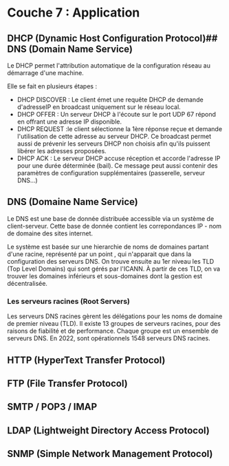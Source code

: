# Couche 7 : Application

## DHCP (Dynamic Host Configuration Protocol)## DNS (Domain Name Service)

Le DHCP permet l'attribution automatique de la configuration réseau au démarrage d'une machine.

Elle se fait en plusieurs étapes : 
- DHCP DISCOVER : Le client émet une requête DHCP de demande d'adresseIP en broadcast uniquement sur le réseau local.
- DHCP OFFER : Un serveur DHCP à l'écoute sur le port UDP 67 répond en offrant une adresse IP disponible.
- DHCP REQUEST :le client sélectionne la 1ère réponse reçue et demande l'utilisation de cette adresse au serveur DHCP. 
Ce broadcast permet aussi de prévenir les serveurs DHCP non choisis afin qu'ils puissent libérer les adresses proposées.
- DHCP ACK : Le serveur DHCP accuse réception et accorde l'adresse IP pour une durée déterminée (bail). Ce message peut aussi contenir des paramètres de configuration supplémentaires (passerelle, serveur DNS...)

## DNS (Domaine Name Service)

Le DNS est une base de donnée distribuée accessible via un système de client-serveur. Cette base de donnée contient les correpondances IP - nom de domaine des sites internet.

Le système est basée sur une hierarchie de noms de domaines partant d'une racine, représenté par un point , qui n'apparait que dans la configuration des serveurs DNS.
On trouve ensuite au 1er niveau les TLD (Top Level Domains) qui sont gérés par l'ICANN. À partir de ces TLD, on va trouver les domaines inférieurs et sous-domaines dont la gestion est décentralisée.

### Les serveurs racines (Root Servers)
Les serveurs DNS racines gèrent les délégations pour les noms de domaine de premier niveau (TLD). 
Il existe 13 groupes de serveurs racines, pour des raisons de fiabilité et de performance. Chaque groupe est un ensemble de serveurs DNS.
En 2022, sont opérationnels 1548 serveurs DNS racines.

## HTTP (HyperText Transfer Protocol)


## FTP (File Transfer Protocol)
## SMTP / POP3 / IMAP
## LDAP (Lightweight Directory Access Protocol)
## SNMP (Simple Network Management Protocol)
